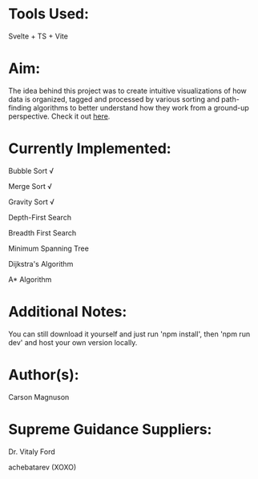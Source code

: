 # Tools Used:
Svelte + TS + Vite

# Aim:
The idea behind this project was to create intuitive visualizations of how data is organized, tagged and processed by various sorting and path-finding algorithms to better understand how they work from a ground-up perspective. Check it out [here](https://carsonmagnuson.com).

# Currently Implemented:
Bubble Sort √

Merge Sort √

Gravity Sort √

Depth-First Search

Breadth First Search

Minimum Spanning Tree

Dijkstra's Algorithm

A* Algorithm

# Additional Notes:
You can still download it yourself and just run 'npm install', then 'npm run dev' and host your own version locally.

# Author(s):
Carson Magnuson

# Supreme Guidance Suppliers:
Dr. Vitaly Ford

achebatarev (XOXO)
